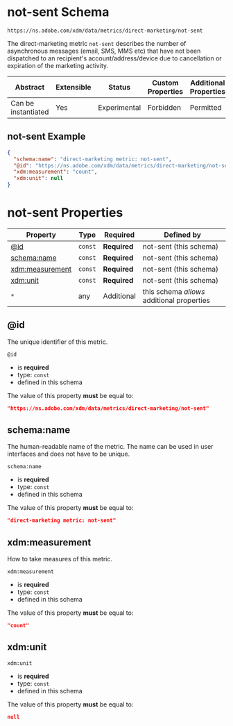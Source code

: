 
# not-sent Schema

```
https://ns.adobe.com/xdm/data/metrics/direct-marketing/not-sent
```

The direct-marketing metric `not-sent` describes the number of asynchronous messages (email, SMS, MMS etc) that have not been dispatched to an recipient&#39;s account/address/device due to cancellation or expiration of the marketing activity.

| Abstract | Extensible | Status | Custom Properties | Additional Properties | Defined In |
|----------|------------|--------|-------------------|-----------------------|------------|
| Can be instantiated | Yes | Experimental | Forbidden | Permitted | [data/not-sent.schema.json](data/not-sent.schema.json) |

## not-sent Example
```json
{
  "schema:name": "direct-marketing metric: not-sent",
  "@id": "https://ns.adobe.com/xdm/data/metrics/direct-marketing/not-sent",
  "xdm:measurement": "count",
  "xdm:unit": null
}
```

# not-sent Properties

| Property | Type | Required | Defined by |
|----------|------|----------|------------|
| [@id](#@id) | `const` | **Required** | not-sent (this schema) |
| [schema:name](#schemaname) | `const` | **Required** | not-sent (this schema) |
| [xdm:measurement](#xdmmeasurement) | `const` | **Required** | not-sent (this schema) |
| [xdm:unit](#xdmunit) | `const` | **Required** | not-sent (this schema) |
| `*` | any | Additional | this schema *allows* additional properties |

## @id

The unique identifier of this metric.

`@id`
* is **required**
* type: `const`
* defined in this schema

The value of this property **must** be equal to:

```json
"https://ns.adobe.com/xdm/data/metrics/direct-marketing/not-sent"
```





## schema:name

The human-readable name of the metric. The name can be used in user interfaces and does not have to be unique.

`schema:name`
* is **required**
* type: `const`
* defined in this schema

The value of this property **must** be equal to:

```json
"direct-marketing metric: not-sent"
```





## xdm:measurement

How to take measures of this metric.

`xdm:measurement`
* is **required**
* type: `const`
* defined in this schema

The value of this property **must** be equal to:

```json
"count"
```





## xdm:unit


`xdm:unit`
* is **required**
* type: `const`
* defined in this schema

The value of this property **must** be equal to:

```json
null
```




